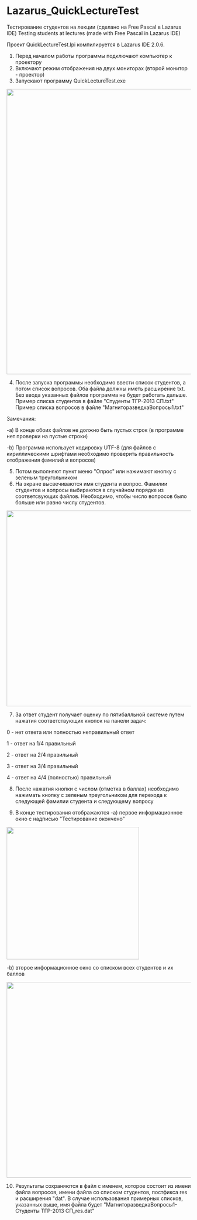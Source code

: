 # Lazarus_QuickLectureTest
Тестирование студентов на лекции (сделано на Free Pascal в Lazarus IDE)
Testing students at lectures (made with Free Pascal in Lazarus IDE) 

Проект QuickLectureTest.lpi компилируется в Lazarus IDE 2.0.6.

1) Перед началом работы программы подключают компьютер к проектору
2) Включают режим отображения на двух мониторах (второй монитор - проектор)
3) Запускают программу QuickLectureTest.exe 

<p align="left">
  <img src="https://user-images.githubusercontent.com/20105840/129618718-92a24a5b-0292-4e06-8e1e-4db11997fff1.png" width="780">
</p>

4) После запуска программы необходимо ввести список студентов, а потом список вопросов. Оба файла должны иметь расширение txt.
Без ввода указанных файлов программа не будет работать дальше.
Пример списка студентов в файле "Студенты ТГР-2013 СП.txt"
Пример списка вопросов в файле "МагниторазведкаВопросы1.txt"

Замечания:

-a) В конце обоих файлов не должно быть пустых строк (в программе нет проверки на пустые строки)
 
-b) Программа использует кодировку UTF-8 (для файлов с кириллическими шрифтами необходимо проверить правильность отображения фамилий и вопросов)
 
5) Потом выполняют пункт меню "Опрос" или нажимают кнопку с зеленым треугольником
6) На экране высвечиваются имя студента и вопрос. Фамилии студентов и вопросы выбираются в случайном порядке из соответсвующих файлов.
Необходимо, чтобы число вопросов было больше или равно числу студентов.
<p align="left">
  <img src="https://user-images.githubusercontent.com/20105840/129618721-2c6fab99-f7e7-4f18-817a-871045bd84ea.png" width="535">
</p>

7) За ответ студент получает оценку по пятибалльной системе путем нажатия соответствующих кнопок на панели задач:

0 - нет ответа или полностью неправильный ответ

1 - ответ на 1/4 правильный

2 - ответ на 2/4 правильный

3 - ответ на 3/4 правильный

4 - ответ на 4/4 (полностью) правильный

8) После нажатия кнопки с числом (отметка в баллах) необходимо нажимать кнопку с зеленым треугольником для перехода к следующей фамилии студента и следующему вопросу

9) В конце тестирования отображаются 
 -a) первое информационное окно с надписью "Тестирование окончено"
<p align="left">
  <img src="https://user-images.githubusercontent.com/20105840/129618725-847f118e-987c-48db-af1f-bbc894571e71.png" width="362">
</p>
 -b) второе информационное окно со списком всех студентов и их баллов 
<p align="left">
  <img src="https://user-images.githubusercontent.com/20105840/129618719-ea12c688-5d57-4e55-9f0f-97e07620a4fd.png" width="535">
</p>
 
10) Результаты сохраняются в файл с именем, которое состоит из имени файла вопросов, имени файла со списком студентов, постфикса res и расширения "dat".
В случае использования примерных списков, указанных выше, имя файла будет "МагниторазведкаВопросы1-Студенты ТГР-2013 СП_res.dat"
